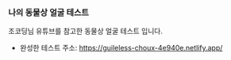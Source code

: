 ### 나의 동물상 얼굴 테스트

조코딩님 유튜브를 참고한 동물상 얼굴 테스트 입니다.

- 완성한 테스트 주소: https://guileless-choux-4e940e.netlify.app/

